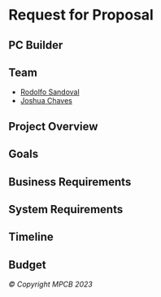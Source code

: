 # Request for Proposal   
## PC Builder

## Team

- [Rodolfo Sandoval](https://www.linkedin.com/in/rudyspg/)
- [Joshua Chaves](https://www.linkedin.com/in/joshua-c-312915232/)

## Project Overview

## Goals

## Business Requirements

## System Requirements

## Timeline

## Budget

*© Copyright MPCB 2023*